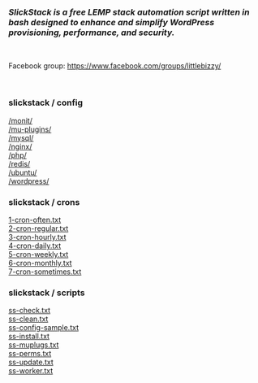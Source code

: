 <h3><em>SlickStack is a free LEMP stack automation script written in bash designed to enhance and simplify WordPress provisioning, performance, and security.</em></h3><br>

<p>Facebook group: <a href="https://www.facebook.com/groups/littlebizzy/">https://www.facebook.com/groups/littlebizzy/</a></p><br>

<h3>slickstack / config</h3>

<a href="monit/">/monit/</a><br>
<a href="mu-plugins/">/mu-plugins/</a><br>
<a href="mysql/">/mysql/</a><br>
<a href="nginx/">/nginx/</a><br>
<a href="php/">/php/</a><br>
<a href="redis/">/redis/</a><br>
<a href="ubuntu/">/ubuntu/</a><br>
<a href="wordpress/">/wordpress/</a><br>

<h3>slickstack / crons</h3>

<a href="1-cron-often.txt">1-cron-often.txt</a><br>
<a href="2-cron-regular.txt">2-cron-regular.txt</a><br>
<a href="3-cron-hourly.txt">3-cron-hourly.txt</a><br>
<a href="4-cron-daily.txt">4-cron-daily.txt</a><br>
<a href="5-cron-weekly.txt">5-cron-weekly.txt</a><br>
<a href="6-cron-monthly.txt">6-cron-monthly.txt</a><br>
<a href="7-cron-sometimes.txt">7-cron-sometimes.txt</a><br>

<h3>slickstack / scripts</h3>

<a href="ss-check.txt">ss-check.txt</a><br>
<a href="ss-clean.txt">ss-clean.txt</a><br>
<a href="ss-config-sample.txt">ss-config-sample.txt</a><br>
<a href="ss-install.txt">ss-install.txt</a><br>
<a href="ss-muplugs.txt">ss-muplugs.txt</a><br>
<a href="ss-perms.txt">ss-perms.txt</a><br>
<a href="ss-update.txt">ss-update.txt</a><br>
<a href="ss-worker.txt">ss-worker.txt</a><br>
